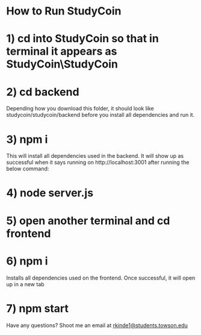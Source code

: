 # How to Run StudyCoin

# 1) cd into StudyCoin so that in terminal it appears as StudyCoin\StudyCoin
# 2) cd backend
Depending how you download this folder, it should look like studycoin/studycoin/backend before you install all dependencies and run it.
# 3) npm i
This will install all dependencies used in the backend. It will show up as successful when it says running on http://localhost:3001 after running the below command:
# 4) node server.js

# 5) open another terminal and cd frontend
# 6) npm i
Installs all dependencies used on the frontend. Once successful, it will open up in a new tab
# 7) npm start

Have any questions? Shoot me an email at rkinde1@students.towson.edu
